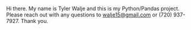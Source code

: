 Hi there. My name is Tyler Walje and this is my Python/Pandas project. Please reach out with any questions to walje15@gmail.com or (720) 937-7927.
Thank you.
